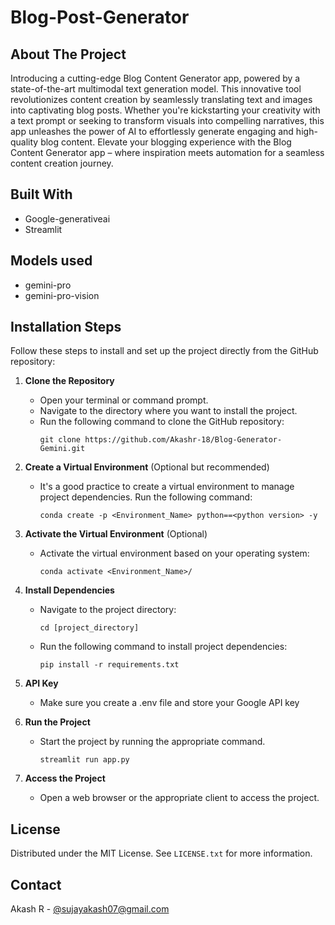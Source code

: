 # Blog-Post-Generator

## About The Project

Introducing a cutting-edge Blog Content Generator app, powered by a state-of-the-art multimodal text generation model. This innovative tool revolutionizes content creation by seamlessly translating text and images into captivating blog posts. Whether you're kickstarting your creativity with a text prompt or seeking to transform visuals into compelling narratives, this app unleashes the power of AI to effortlessly generate engaging and high-quality blog content. Elevate your blogging experience with the Blog Content Generator app – where inspiration meets automation for a seamless content creation journey.


## Built With

 - Google-generativeai
 - Streamlit

## Models used

 - gemini-pro
 - gemini-pro-vision


## Installation Steps

Follow these steps to install and set up the project directly from the GitHub repository:

1. **Clone the Repository**
   - Open your terminal or command prompt.
   - Navigate to the directory where you want to install the project.
   - Run the following command to clone the GitHub repository:
     ```
     git clone https://github.com/Akashr-18/Blog-Generator-Gemini.git
     ```

2. **Create a Virtual Environment** (Optional but recommended)
   - It's a good practice to create a virtual environment to manage project dependencies. Run the following command:
     ```
     conda create -p <Environment_Name> python==<python version> -y
     ```

3. **Activate the Virtual Environment** (Optional)
   - Activate the virtual environment based on your operating system:
       ```
       conda activate <Environment_Name>/
       ```

4. **Install Dependencies**
   - Navigate to the project directory:
     ```
     cd [project_directory]
     ```
   - Run the following command to install project dependencies:
     ```
     pip install -r requirements.txt
     ```

5. **API Key**
   - Make sure you create a .env file and store your Google API key

6. **Run the Project**
   - Start the project by running the appropriate command.
     ```
     streamlit run app.py
     ```

7. **Access the Project**
   - Open a web browser or the appropriate client to access the project.

## License

Distributed under the MIT License. See `LICENSE.txt` for more information.


## Contact

Akash R - [@sujayakash07@gmail.com](sujayakash07@gmail.com)